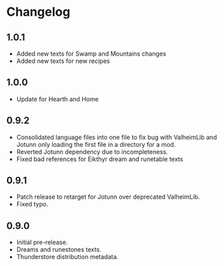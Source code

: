 Changelog
=========

1.0.1
-----
* Added new texts for Swamp and Mountains changes
* Added new texts for new recipes

1.0.0
-----
* Update for Hearth and Home

0.9.2
-----
* Consolidated language files into one file to fix bug with ValheimLib and Jotunn only loading the first file in a directory for a mod.
* Reverted Jotunn dependency due to incompleteness.
* Fixed bad references for Eikthyr dream and runetable texts

0.9.1
-----
* Patch release to retarget for Jotunn over deprecated ValheimLib.
* Fixed typo.

0.9.0
-----
* Initial pre-release.
* Dreams and runestones texts.
* Thunderstore distribution metadata.